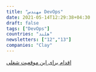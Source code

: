 ```yaml
---
title: "مهندس DevOps"
date: 2021-05-14T12:29:38+04:30
draft: false
tags: ["DevOps"]
countries: "هلند"
newsletters: ["12","13"]
companies: "Clay"
---
```


[اقدام برای این موقعیت شغلی](https://jobs.my-clay.com/devops-engineer-1/en/apply?&step=1)
